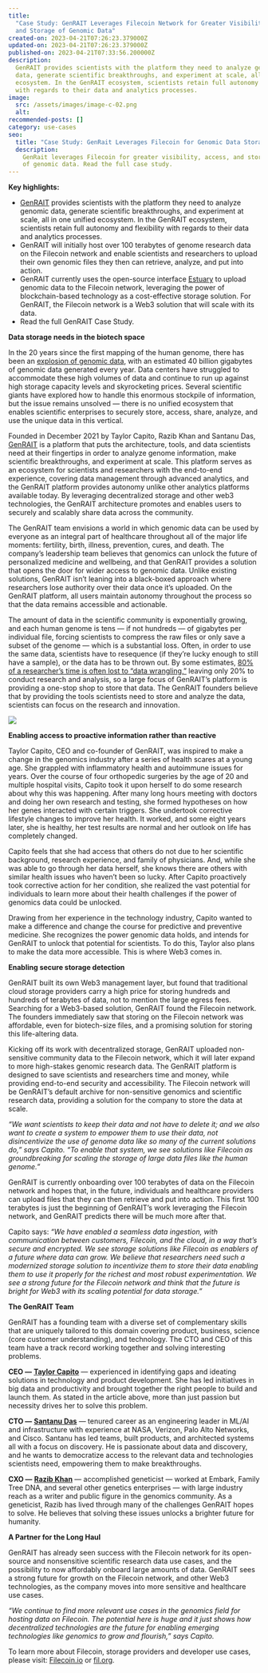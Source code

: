 ```yaml
---
title:
  "Case Study: GenRAIT Leverages Filecoin Network for Greater Visibility, Access,
  and Storage of Genomic Data"
created-on: 2023-04-21T07:26:23.379000Z
updated-on: 2023-04-21T07:26:23.379000Z
published-on: 2023-04-21T07:33:56.200000Z
description:
  GenRAIT provides scientists with the platform they need to analyze genomic
  data, generate scientific breakthroughs, and experiment at scale, all in one unified
  ecosystem. In the GenRAIT ecosystem, scientists retain full autonomy and flexibility
  with regards to their data and analytics processes.
image:
  src: /assets/images/image-c-02.png
  alt:
recommended-posts: []
category: use-cases
seo:
  title: "Case Study: GenRait Leverages Filecoin for Genomic Data Storage"
  description:
    GenRait leverages Filecoin for greater visibility, access, and storage
    of genomic data. Read the full case study.
---
```


**Key highlights:**

- [GenRAIT](https://www.genrait.com/) provides scientists with the platform they need to analyze genomic data, generate scientific breakthroughs, and experiment at scale, all in one unified ecosystem. In the GenRAIT ecosystem, scientists retain full autonomy and flexibility with regards to their data and analytics processes.
- GenRAIT will initially host over 100 terabytes of genome research data on the Filecoin network and enable scientists and researchers to upload their own genomic files they then can retrieve, analyze, and put into action.
- GenRAIT currently uses the open-source interface [Estuary](https://estuary.tech/) to upload genomic data to the Filecoin network, leveraging the power of blockchain-based technology as a cost-effective storage solution. For GenRAIT, the Filecoin network is a Web3 solution that will scale with its data.
- Read the full GenRAIT Case Study.

**Data storage needs in the biotech space**

In the 20 years since the first mapping of the human genome, there has been an [explosion of genomic data](https://www.ncbi.nlm.nih.gov/pmc/articles/PMC5958914/), with an estimated 40 billion gigabytes of genomic data generated every year. Data centers have struggled to accommodate these high volumes of data and continue to run up against high storage capacity levels and skyrocketing prices. Several scientific giants have explored how to handle this enormous stockpile of information, but the issue remains unsolved — there is no unified ecosystem that enables scientific enterprises to securely store, access, share, analyze, and use the unique data in this vertical.

Founded in December 2021 by Taylor Capito, Razib Khan and Santanu Das, [GenRAIT](https://www.genrait.com/) is a platform that puts the architecture, tools, and data scientists need at their fingertips in order to analyze genome information, make scientific breakthroughs, and experiment at scale. This platform serves as an ecosystem for scientists and researchers with the end-to-end experience, covering data management through advanced analytics, and the GenRAIT platform provides autonomy unlike other analytics platforms available today. By leveraging decentralized storage and other web3 technologies, the GenRAIT architecture promotes and enables users to securely and scalably share data across the community.

The GenRAIT team envisions a world in which genomic data can be used by everyone as an integral part of healthcare throughout all of the major life moments: fertility, birth, illness, prevention, cures, and death. The company’s leadership team believes that genomics can unlock the future of personalized medicine and wellbeing, and that GenRAIT provides a solution that opens the door for wider access to genomic data. Unlike existing solutions, GenRAIT isn’t leaning into a black-boxed approach where researchers lose authority over their data once it’s uploaded. On the GenRAIT platform, all users maintain autonomy throughout the process so that the data remains accessible and actionable.

The amount of data in the scientific community is exponentially growing, and each human genome is tens — if not hundreds — of gigabytes per individual file, forcing scientists to compress the raw files or only save a subset of the genome — which is a substantial loss. Often, in order to use the same data, scientists have to resequence (if they’re lucky enough to still have a sample), or the data has to be thrown out. By some estimates, [80% of a researcher’s time is often lost to “data wrangling,”](https://www.datanami.com/2020/07/06/data-prep-still-dominates-data-scientists-time-survey-finds/) leaving only 20% to conduct research and analysis, so a large focus of GenRAIT’s platform is providing a one-stop shop to store that data. The GenRAIT founders believe that by providing the tools scientists need to store and analyze the data, scientists can focus on the research and innovation.

![](/assets/images/643e68aa0a5fe4f2f797ed84_0-ia6kbearu75cbfls.png)

**Enabling access to proactive information rather than reactive**

Taylor Capito, CEO and co-founder of GenRAIT, was inspired to make a change in the genomics industry after a series of health scares at a young age. She grappled with inflammatory health and autoimmune issues for years. Over the course of four orthopedic surgeries by the age of 20 and multiple hospital visits, Capito took it upon herself to do some research about why this was happening. After many long hours meeting with doctors and doing her own research and testing, she formed hypotheses on how her genes interacted with certain triggers. She undertook corrective lifestyle changes to improve her health. It worked, and some eight years later, she is healthy, her test results are normal and her outlook on life has completely changed.

Capito feels that she had access that others do not due to her scientific background, research experience, and family of physicians. And, while she was able to go through her data herself, she knows there are others with similar health issues who haven’t been so lucky. After Capito proactively took corrective action for her condition, she realized the vast potential for individuals to learn more about their health challenges if the power of genomics data could be unlocked.

Drawing from her experience in the technology industry, Capito wanted to make a difference and change the course for predictive and preventive medicine. She recognizes the power genomic data holds, and intends for GenRAIT to unlock that potential for scientists. To do this, Taylor also plans to make the data more accessible. This is where Web3 comes in.

**Enabling secure storage detection**

GenRAIT built its own Web3 management layer, but found that traditional cloud storage providers carry a high price for storing hundreds and hundreds of terabytes of data, not to mention the large egress fees. Searching for a Web3-based solution, GenRAIT found the Filecoin network. The founders immediately saw that storing on the Filecoin network was affordable, even for biotech-size files, and a promising solution for storing this life-altering data.

Kicking off its work with decentralized storage, GenRAIT uploaded non-sensitive community data to the Filecoin network, which it will later expand to more high-stakes genomic research data. The GenRAIT platform is designed to save scientists and researchers time and money, while providing end-to-end security and accessibility. The Filecoin network will be GenRAIT’s default archive for non-sensitive genomics and scientific research data, providing a solution for the company to store the data at scale.

_“We want scientists to keep their data and not have to delete it; and we also want to create a system to empower them to use their data, not disincentivize the use of genome data like so many of the current solutions do,” says Capito. “To enable that system, we see solutions like Filecoin as groundbreaking for scaling the storage of large data files like the human genome.”_

GenRAIT is currently onboarding over 100 terabytes of data on the Filecoin network and hopes that, in the future, individuals and healthcare providers can upload files that they can then retrieve and put into action. This first 100 terabytes is just the beginning of GenRAIT’s work leveraging the Filecoin network, and GenRAIT predicts there will be much more after that.

Capito says: _“We have enabled a seamless data ingestion, with communication between customers, Filecoin, and the cloud, in a way that’s secure and encrypted. We see storage solutions like Filecoin as enablers of a future where data can grow. We believe that researchers need such a modernized storage solution to incentivize them to store their data enabling them to use it properly for the richest and most robust experimentation. We see a strong future for the Filecoin network and think that the future is bright for Web3 with its scaling potential for data storage.”_

**The GenRAIT Team**

GenRAIT has a founding team with a diverse set of complementary skills that are uniquely tailored to this domain covering product, business, science (core customer understanding), and technology. The CTO and CEO of this team have a track record working together and solving interesting problems.

**CEO —** [**Taylor Capito**](https://www.linkedin.com/in/taylorcapito/) — experienced in identifying gaps and ideating solutions in technology and product development. She has led initiatives in big data and productivity and brought together the right people to build and launch them. As stated in the article above, more than just passion but necessity drives her to solve this problem.

**CTO —** [**Santanu Das**](https://www.linkedin.com/in/drsantanudas/) — tenured career as an engineering leader in ML/AI and infrastructure with experience at NASA, Verizon, Palo Alto Networks, and Cisco. Santanu has led teams, built products, and architected systems all with a focus on discovery. He is passionate about data and discovery, and he wants to democratize access to the relevant data and technologies scientists need, empowering them to make breakthroughs.

**CXO —** [**Razib Khan**](https://www.linkedin.com/in/razibkhan/) — accomplished geneticist — worked at Embark, Family Tree DNA, and several other genetics enterprises — with large industry reach as a writer and public figure in the genomics community. As a geneticist, Razib has lived through many of the challenges GenRAIT hopes to solve. He believes that solving these issues unlocks a brighter future for humanity.

**A Partner for the Long Haul**

GenRAIT has already seen success with the Filecoin network for its open-source and nonsensitive scientific research data use cases, and the possibility to now affordably onboard large amounts of data. GenRAIT sees a strong future for growth on the Filecoin network, and other Web3 technologies, as the company moves into more sensitive and healthcare use cases.

_“We continue to find more relevant use cases in the genomics field for hosting data on Filecoin. The potential here is huge and it just shows how decentralized technologies are the future for enabling emerging technologies like genomics to grow and flourish,” says Capito._

To learn more about Filecoin, storage providers and developer use cases, please visit: [Filecoin.io](https://filecoin.io/) or [fil.org](https://fil.org/).
